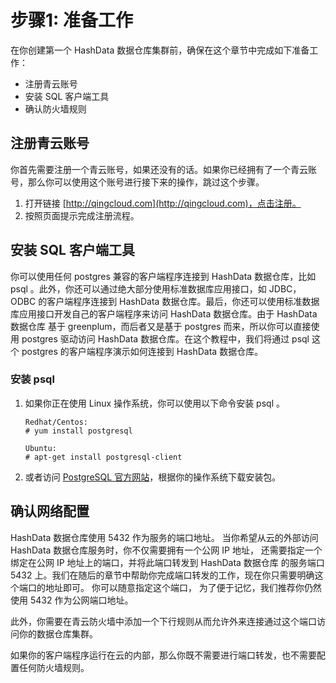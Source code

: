 # 步骤1: 准备工作

在你创建第一个 HashData 数据仓库集群前，确保在这个章节中完成如下准备工作：

* 注册青云账号
* 安装 SQL 客户端工具
* 确认防火墙规则

## 注册青云账号

你首先需要注册一个青云账号，如果还没有的话。如果你已经拥有了一个青云账号，那么你可以使用这个账号进行接下来的操作，跳过这个步骤。

1. 打开链接 [http://qingcloud.com](http://qingcloud.com)，点击注册。
2. 按照页面提示完成注册流程。

## 安装 SQL 客户端工具

你可以使用任何 postgres 兼容的客户端程序连接到 HashData 数据仓库，比如 psql 。此外，你还可以通过绝大部分使用标准数据库应用接口，如 JDBC，ODBC 的客户端程序连接到 HashData 数据仓库。最后，你还可以使用标准数据库应用接口开发自己的客户端程序来访问 HashData 数据仓库。由于 HashData 数据仓库 基于 greenplum，而后者又是基于 postgres 而来，所以你可以直接使用 postgres 驱动访问 HashData 数据仓库。在这个教程中，我们将通过 psql 这个 postgres 的客户端程序演示如何连接到 HashData 数据仓库。

### 安装 psql

1. 如果你正在使用 Linux 操作系统，你可以使用以下命令安装 psql 。

   ```
   Redhat/Centos:
   # yum install postgresql

   Ubuntu:
   # apt-get install postgresql-client
   ```

2. 或者访问 [PostgreSQL 官方网站](http://postgresql.org)，根据你的操作系统下载安装包。

## 确认网络配置

HashData 数据仓库使用 5432 作为服务的端口地址。 当你希望从云的外部访问 HashData 数据仓库服务时，你不仅需要拥有一个公网 IP 地址， 还需要指定一个绑定在公网 IP 地址上的端口，并将此端口转发到 HashData 数据仓库 的服务端口 5432 上。我们在随后的章节中帮助你完成端口转发的工作，现在你只需要明确这个端口的地址即可。 你可以随意指定这个端口， 为了便于记忆，我们推荐你仍然使用 5432 作为公网端口地址。

此外，你需要在青云防火墙中添加一个下行规则从而允许外来连接通过这个端口访问你的数据仓库集群。

如果你的客户端程序运行在云的内部，那么你既不需要进行端口转发，也不需要配置任何防火墙规则。